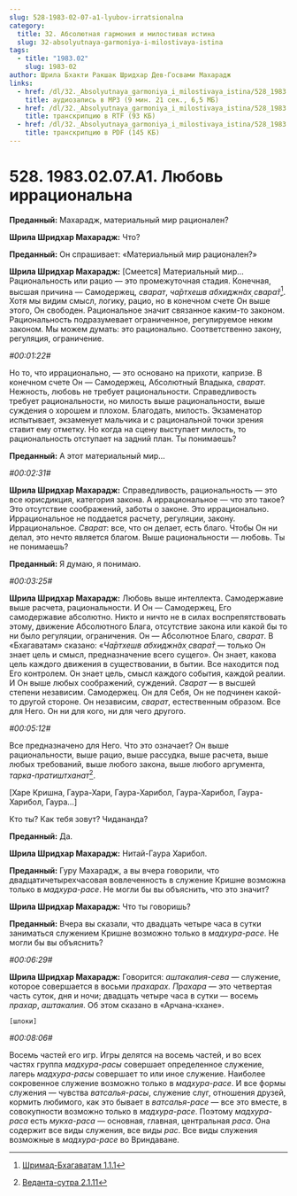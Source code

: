 ```yaml
---
slug: 528-1983-02-07-a1-lyubov-irratsionalna
category:
  title: 32. Абсолютная гармония и милостивая истина
  slug: 32-absolyutnaya-garmoniya-i-milostivaya-istina
tags:
  - title: "1983.02"
    slug: 1983-02
author: Шрила Бхакти Ракшак Шридхар Дев-Госвами Махарадж
links:
  - href: /dl/32._Absolyutnaya_garmoniya_i_milostivaya_istina/528_1983.02.07.A1_SridharMj_Lubov_irracionalna.mp3
    title: аудиозапись в MP3 (9 мин. 21 сек., 6,5 МБ)
  - href: /dl/32._Absolyutnaya_garmoniya_i_milostivaya_istina/528_1983.02.07.A1_SridharMj_Lubov_irracionalna.rtf
    title: транскрипцию в RTF (93 КБ)
  - href: /dl/32._Absolyutnaya_garmoniya_i_milostivaya_istina/528_1983.02.07.A1_SridharMj_Lubov_irracionalna.pdf
    title: транскрипцию в PDF (145 КБ)
---
```


# 528. 1983.02.07.A1. Любовь иррациональна

**Преданный:** Махарадж, материальный мир рационален?

**Шрила Шридхар Махарадж:** Что?

**Преданный:** Он спрашивает: «Материальный мир рационален?»

**Шрила Шридхар Махарадж:** [Смеется] Материальный мир… Рациональность или рацио — это промежуточная стадия. Конечная, высшая причина — Самодержец, *сварат*, *ча̄ртхешв абхиджн̃ах̣ свара̄т̣*[^_ftn1]. Хотя мы видим смысл, логику, рацио, но в конечном счете Он выше этого, Он свободен. Рациональное значит связанное каким-то законом. Рациональность подразумевает ограниченное, регулируемое неким законом. Мы можем думать: это рационально. Соответственно закону, регуляция, ограничение.

*#00:01:22#*

Но то, что иррационально, — это основано на прихоти, капризе. В конечном счете Он — Самодержец, Абсолютный Владыка, *сварат*. Нежность, любовь не требует рациональности. Справедливость требует рациональности, но милость выше рациональности, выше суждения о хорошем и плохом. Благодать, милость. Экзаменатор испытывает, экзаменует мальчика и с рациональной точки зрения ставит ему отметку. Но когда на сцену выступает милость, то рациональность отступает на задний план. Ты понимаешь?

**Преданный:** А этот материальный мир…

*#00:02:31#*

**Шрила Шридхар Махарадж:** Справедливость, рациональность — это все юрисдикция, категория закона. А иррациональное — что это такое? Это отсутствие соображений, заботы о законе. Это иррационально. Иррациональное не поддается расчету, регуляции, закону. Иррациональное. *Сварат*: все, что он делает, есть благо. Чтобы Он ни делал, это нечто является благом. Выше рациональности — любовь. Ты не понимаешь?

**Преданный:** Я думаю, я понимаю.

*#00:03:25#*

**Шрила Шридхар Махарадж:** Любовь выше интеллекта. Самодержавие выше расчета, рациональности. И Он — Самодержец, Его самодержавие абсолютно. Никто и ничто не в силах воспрепятствовать этому, движение Абсолютного Блага, отсутствие закона или какой бы то ни было регуляции, ограничения. Он — Абсолютное Благо, *сварат*. В «Бхагаватам» сказано: «*Ча̄ртхешв абхиджн̃ах̣ свара̄т̣* — только Он знает цель и смысл, предназначение всего сущего». Он знает, какова цель каждого движения в существовании, в бытии. Все находится под Его контролем. Он знает цель, смысл каждого события, каждой реалии. И Он выше любых соображений, суждений. *Сварат* — в высшей степени независим. Самодержец. Он для Себя, Он не подчинен какой-то другой стороне. Он независим, *сварат*, естественным образом. Все для Него. Он ни для кого, ни для чего другого.

*#00:05:12#*

Все предназначено для Него. Что это означает? Он выше рациональности, выше рацио, выше рассудка, выше расчета, выше любых требований, выше любого закона, выше любого аргумента, *тарка-пратиштханат*[^_ftn2].

[Харе Кришна, Гаура-Хари, Гаура-Харибол, Гаура-Харибол, Гаура-Харибол, Гаура…]

Кто ты? Как тебя зовут? Чидананда?

**Преданный:** Да.

**Шрила Шридхар Махарадж:** Нитай-Гаура Харибол.

**Преданный:** Гуру Махарадж, а вы вчера говорили, что двадцатичетырехчасовая вовлеченность в служение Кришне возможна только в *мадхура-расе*. Не могли бы вы объяснить, что это значит?

**Шрила Шридхар Махарадж:** Что ты говоришь?

**Преданный:** Вчера вы сказали, что двадцать четыре часа в сутки заниматься служением Кришне возможно только в *мадхура-расе*. Не могли бы вы объяснить?

*#00:06:29#*

**Шрила Шридхар Махарадж:** Говорится: *аштакалия-сева* — служение, которое совершается в восьми *прахарах.* *Прахара* — это четвертая часть суток, дня и ночи; двадцать четыре часа в сутки — восемь *прахар*, *аштакалия*. Об этом сказано в «Арчана-кхане».

    [шлоки]

*#00:08:06#*

Восемь частей его игр. Игры делятся на восемь частей, и во всех частях группа *мадхура-расы* совершает определенное служение, лагерь *мадхура-расы* совершает то или иное служение. Наиболее сокровенное служение возможно только в *мадхура-расе*. И все формы служения — чувства *ватсалья-расы*, служение слуг, отношения друзей, кормить любимого, как это бывает в *ватсалья-расе* — все это вместе, в совокупности возможно только в *мадхура-расе*. Поэтому *мадхура-раса* есть *мукха-раса* — основная, главная, центральная *раса*. Она содержит все виды служения, все виды *рас*. Все виды служения возможные в *мадхура-расе* во Вриндаване.



[^_ftn1]: [Шримад-Бхагаватам 1.1.1](../notes/shrimad-bhagavatam/shrimad-bhagavatam-1-1-1.md)

[^_ftn2]: [Веданта-сутра 2.1.11](../notes/vedanta-sutra/vedanta-sutra-2-1-11.md)
